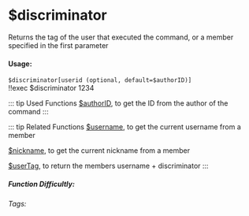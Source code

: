 # $discriminator
Returns the tag of the user that executed the command, or a member specified in the first parameter

#### Usage: 
`$discriminator[userid (optional, default=$authorID)]`
<br/>
<discord-messages>
	<discord-message :bot="false" role-color="#ffcc9a" author="Member#1234">
		!!exec $discriminator
	</discord-message>
	<discord-message :bot="true" role-color="#0099ff" author="Custom Command" avatar="https://media.discordapp.net/avatars/725721249652670555/781224f90c3b841ba5b40678e032f74a.webp">
		1234
	</discord-message>
</discord-messages>

::: tip Used Functions
[$authorID](../Member/authorID.md), to get the ID from the author of the command
:::

::: tip Related Functions
[$username](../Member/username.md), to get the current username from a member

[$nickname](../Member/nickname.md), to get the current nickname from a member

[$userTag](../Member/userTag.md), to return the members username + discriminator
:::

##### Function Difficultly: <Badge type="tip" text="Easy" vertical="middle" /> 
###### Tags: <Badge type="tip" text="name" vertical="middle" /> <Badge type="tip" text="tag" vertical="middle" /> <Badge type="tip" text="discriminator" vertical="middle" /> <Badge type="tip" text="Names" vertical="middle" /> <Badge type="tip" text="userID" vertical="middle" />